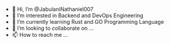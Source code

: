 - 👋 Hi, I’m @JabulaniNathaniel007
- 👀 I’m interested in Backend and DevOps Engineering
- 🌱 I’m currently learning Rust and GO Programming Language 
- 💞️ I’m looking to collaborate on ...
- 📫 How to reach me ...

<!---
JabulaniNathaniel007/JabulaniNathaniel007 is a ✨ special ✨ repository because its `README.md` (this file) appears on your GitHub profile.
You can click the Preview link to take a look at your changes.
--->
